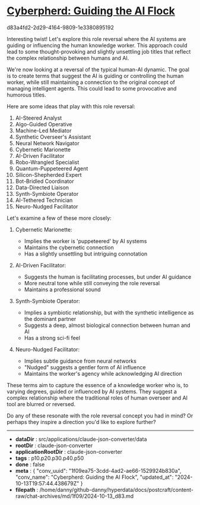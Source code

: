 # [Cyberpherd: Guiding the AI Flock](https://claude.ai/chat/1f09ea75-3cdd-4ad2-ae66-1529924b830a)

d83a4fd2-2d29-4164-9809-1e3380895192

 Interesting twist! Let's explore this role reversal where the AI systems are guiding or influencing the human knowledge worker. This approach could lead to some thought-provoking and slightly unsettling job titles that reflect the complex relationship between humans and AI.

<antThinking>We're now looking at a reversal of the typical human-AI dynamic. The goal is to create terms that suggest the AI is guiding or controlling the human worker, while still maintaining a connection to the original concept of managing intelligent agents. This could lead to some provocative and humorous titles.</antThinking>

Here are some ideas that play with this role reversal:

1. AI-Steered Analyst
2. Algo-Guided Operative
3. Machine-Led Mediator
4. Synthetic Overseer's Assistant
5. Neural Network Navigator
6. Cybernetic Marionette
7. AI-Driven Facilitator
8. Robo-Wrangled Specialist
9. Quantum-Puppeteered Agent
10. Silicon-Shepherded Expert
11. Bot-Bridled Coordinator
12. Data-Directed Liaison
13. Synth-Symbiote Operator
14. AI-Tethered Technician
15. Neuro-Nudged Facilitator

Let's examine a few of these more closely:

1. Cybernetic Marionette:
   - Implies the worker is 'puppeteered' by AI systems
   - Maintains the cybernetic connection
   - Has a slightly unsettling but intriguing connotation

2. AI-Driven Facilitator:
   - Suggests the human is facilitating processes, but under AI guidance
   - More neutral tone while still conveying the role reversal
   - Maintains a professional sound

3. Synth-Symbiote Operator:
   - Implies a symbiotic relationship, but with the synthetic intelligence as the dominant partner
   - Suggests a deep, almost biological connection between human and AI
   - Has a strong sci-fi feel

4. Neuro-Nudged Facilitator:
   - Implies subtle guidance from neural networks
   - "Nudged" suggests a gentler form of AI influence
   - Maintains the worker's agency while acknowledging AI direction

These terms aim to capture the essence of a knowledge worker who is, to varying degrees, guided or influenced by AI systems. They suggest a complex relationship where the traditional roles of human overseer and AI tool are blurred or reversed.

Do any of these resonate with the role reversal concept you had in mind? Or perhaps they inspire a direction you'd like to explore further?

---

* **dataDir** : src/applications/claude-json-converter/data
* **rootDir** : claude-json-converter
* **applicationRootDir** : claude-json-converter
* **tags** : p10.p20.p30.p40.p50
* **done** : false
* **meta** : {
  "conv_uuid": "1f09ea75-3cdd-4ad2-ae66-1529924b830a",
  "conv_name": "Cyberpherd: Guiding the AI Flock",
  "updated_at": "2024-10-13T19:57:44.438679Z"
}
* **filepath** : /home/danny/github-danny/hyperdata/docs/postcraft/content-raw/chat-archives/md/1f09/2024-10-13_d83.md